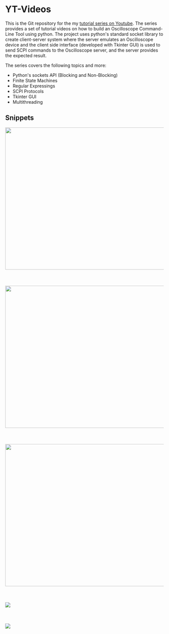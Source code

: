 # YT-Videos

This is the Git repository for the my <a href="https://www.youtube.com/watch?v=R31h1pXnNgE&list=PLFgndomPhYtll8OUExJxFHfpLR53gvT01">tutorial series on Youtube</a>. The series provides a set of tutorial videos on how to build an Oscilloscope Command-Line Tool using python. 
The project uses python's standard socket library to create client-server system where the server emulates an Oscilloscope device and the client side interface (developed with Tkinter GUI)
is used to send SCPI commands to the Oscilloscope server, and the server provides the expected result.

The series covers the following topics and more:
<ul>
<li>Python's sockets API (Blocking and Non-Blocking)</li>
<li>Finite State Machines</li>
<li>Regular Expressings</li>
<li>SCPI Protocols</li>
<li>Tkinter GUI</li>
<li>Multithreading</li>
</ul>

## Snippets
<a href="https://www.youtube.com/watch?v=y7EsCHcV7CM">
<img src="https://j.gifs.com/jYRGnB.gif" width="700" height="450"/></a><br><br>
<br><br>

<a href="https://www.youtube.com/watch?v=R31h1pXnNgE&t=7s">
<img src="https://j.gifs.com/WP6g7X.gif" width="700" height="450"/></a>
<br><br><br><br>

<a href="https://www.youtube.com/watch?v=-PsNSt-lVWc&t=546s">
<img src="https://j.gifs.com/PjN2Y2.gif" width="700" height="450"/></a>
<br><br><br><br>

<a href="https://www.youtube.com/watch?v=-PsNSt-lVWc&t=546s">
<img src="https://j.gifs.com/vQ2XQL.gif"/></a>
<br><br><br><br>

<a href="https://www.youtube.com/watch?v=-PsNSt-lVWc&t=546s">
<img src="https://j.gifs.com/w0pY0m.gif"/></a><br><br>

<br><br>
